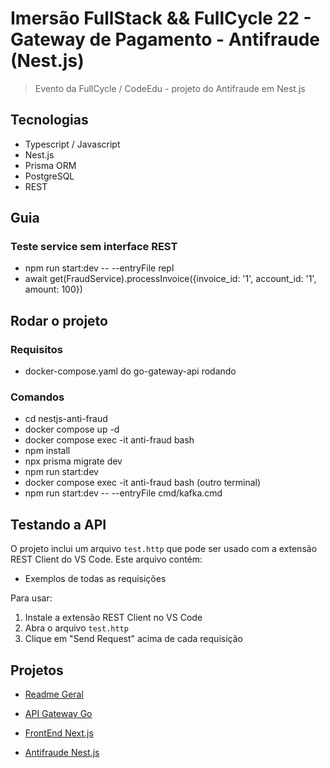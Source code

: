 # Imersão FullStack && FullCycle 22 - Gateway de Pagamento - Antifraude (Nest.js)

> Evento da FullCycle / CodeEdu - projeto do Antifraude em Nest.js

## Tecnologias

- Typescript / Javascript
- Nest.js
- Prisma ORM
- PostgreSQL
- REST

## Guia

### Teste service sem interface REST

- npm run start:dev -- --entryFile repl
- await get(FraudService).processInvoice({invoice_id: '1', account_id: '1', amount: 100})

## Rodar o projeto

### Requisitos

- docker-compose.yaml do go-gateway-api rodando

### Comandos

- cd nestjs-anti-fraud
- docker compose up -d
- docker compose exec -it anti-fraud bash
- npm install
- npx prisma migrate dev
- npm run start:dev
- docker compose exec -it anti-fraud bash (outro terminal)
- npm run start:dev -- --entryFile cmd/kafka.cmd

## Testando a API

O projeto inclui um arquivo `test.http` que pode ser usado com a extensão REST Client do VS Code. Este arquivo contém:

- Exemplos de todas as requisições

Para usar:

1. Instale a extensão REST Client no VS Code
2. Abra o arquivo `test.http`
3. Clique em "Send Request" acima de cada requisição

## Projetos

- [Readme Geral](../README.md)

- [API Gateway Go](../go-gateway-api/README.md)

- [FrontEnd Next.js](../nextjs-frontend/README.md)

- [Antifraude Nest.js](#imersão-fullstack--fullcycle-22---gateway-de-pagamento---antifraude-nestjs)
